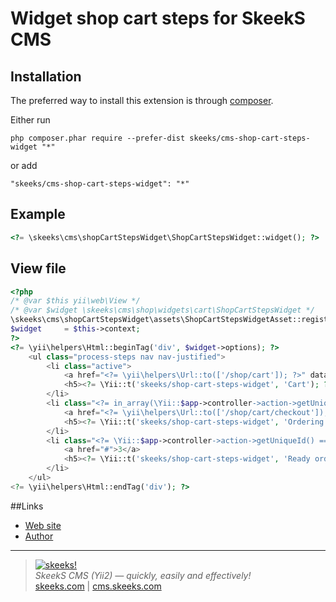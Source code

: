 Widget shop cart steps for SkeekS CMS
===================================

Installation
------------

The preferred way to install this extension is through [composer](http://getcomposer.org/download/).

Either run

```
php composer.phar require --prefer-dist skeeks/cms-shop-cart-steps-widget "*"
```

or add

```
"skeeks/cms-shop-cart-steps-widget": "*"
```

Example
----------

```php
<?= \skeeks\cms\shopCartStepsWidget\ShopCartStepsWidget::widget(); ?>
```

View file
----------
```php
<?php
/* @var $this yii\web\View */
/* @var $widget \skeeks\cms\shop\widgets\cart\ShopCartStepsWidget */
\skeeks\cms\shopCartStepsWidget\assets\ShopCartStepsWidgetAsset::register($this);
$widget     = $this->context;
?>
<?= \yii\helpers\Html::beginTag('div', $widget->options); ?>
    <ul class="process-steps nav nav-justified">
        <li class="active">
            <a href="<?= \yii\helpers\Url::to(['/shop/cart']); ?>" data-pjax="0">1</a>
            <h5><?= \Yii::t('skeeks/shop-cart-steps-widget', 'Cart'); ?></h5>
        </li>
        <li class="<?= in_array(\Yii::$app->controller->action->getUniqueId(), ['shop/cart/checkout', 'shop/order/finish']) ? "active" : ""; ?>">
            <a href="<?= \yii\helpers\Url::to(['/shop/cart/checkout']); ?>" data-pjax="0">2</a>
            <h5><?= \Yii::t('skeeks/shop-cart-steps-widget', 'Ordering'); ?></h5>
        </li>
        <li class="<?= \Yii::$app->controller->action->getUniqueId() == 'shop/order/finish' ? "active" : ""; ?>">
            <a href="#">3</a>
            <h5><?= \Yii::t('skeeks/shop-cart-steps-widget', 'Ready order'); ?></h5>
        </li>
    </ul>
<?= \yii\helpers\Html::endTag('div'); ?>

```

##Links
* [Web site](http://cms.skeeks.com)
* [Author](http://skeeks.com)

___

> [![skeeks!](https://gravatar.com/userimage/74431132/13d04d83218593564422770b616e5622.jpg)](http://skeeks.com)  
<i>SkeekS CMS (Yii2) — quickly, easily and effectively!</i>  
[skeeks.com](http://skeeks.com) | [cms.skeeks.com](http://cms.skeeks.com)


